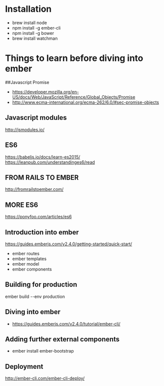 # Installation
 - brew install node
 - npm install -g ember-cli
 - npm install -g bower
 - brew install watchman



# Things to learn before diving into ember
##Javascript Promise
 - https://developer.mozilla.org/en-US/docs/Web/JavaScript/Reference/Global_Objects/Promise
 - http://www.ecma-international.org/ecma-262/6.0/#sec-promise-objects

## Javascript modules
http://jsmodules.io/

## ES6
https://babeljs.io/docs/learn-es2015/
https://leanpub.com/understandinges6/read

## FROM RAILS TO EMBER
http://fromrailstoember.com/

## MORE ES6
https://ponyfoo.com/articles/es6

## Introduction into ember
https://guides.emberjs.com/v2.4.0/getting-started/quick-start/
  - ember routes
  - ember templates
  - ember model
  - ember components

## Building for production
ember build --env production

## Diving into ember
  - https://guides.emberjs.com/v2.4.0/tutorial/ember-cli/

## Adding further external components
  - ember install ember-bootstrap
## Deployment
http://ember-cli.com/ember-cli-deploy/

